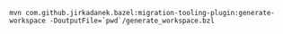 

    mvn com.github.jirkadanek.bazel:migration-tooling-plugin:generate-workspace -DoutputFile=`pwd`/generate_workspace.bzl